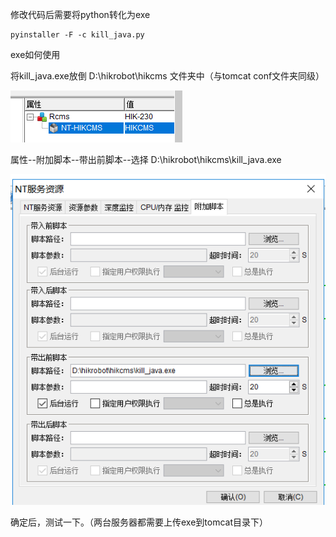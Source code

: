 修改代码后需要将python转化为exe

```
pyinstaller -F -c kill_java.py
```

exe如何使用

将kill_java.exe放倒 D:\hikrobot\hikcms 文件夹中（与tomcat conf文件夹同级）

![image-20220621153637647](README/image-20220621153637647.png)

属性--附加脚本--带出前脚本--选择 D:\hikrobot\hikcms\kill_java.exe

![image-20220621154009067](README/image-20220621154009067.png)

确定后，测试一下。（两台服务器都需要上传exe到tomcat目录下）
